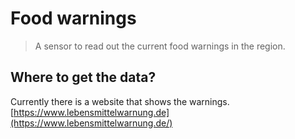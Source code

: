 ---
---

# Food warnings <Badge type="warning" text="in development" />

> A sensor to read out the current food warnings in the region.

## Where to get the data?

Currently there is a website that shows the warnings. [https://www.lebensmittelwarnung.de](https://www.lebensmittelwarnung.de/)
